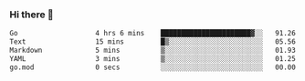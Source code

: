 ### Hi there 👋

<!--
**yeya24/yeya24** is a ✨ _special_ ✨ repository because its `README.md` (this file) appears on your GitHub profile.

Here are some ideas to get you started:

- 🔭 I’m currently working on ...
- 🌱 I’m currently learning ...
- 👯 I’m looking to collaborate on ...
- 🤔 I’m looking for help with ...
- 💬 Ask me about ...
- 📫 How to reach me: ...
- 😄 Pronouns: ...
- ⚡ Fun fact: ...
-->

<!--START_SECTION:waka-->

```txt
Go                   4 hrs 6 mins    ██████████████████████▓░░   91.26 %
Text                 15 mins         █▒░░░░░░░░░░░░░░░░░░░░░░░   05.56 %
Markdown             5 mins          ▒░░░░░░░░░░░░░░░░░░░░░░░░   01.93 %
YAML                 3 mins          ▒░░░░░░░░░░░░░░░░░░░░░░░░   01.25 %
go.mod               0 secs          ░░░░░░░░░░░░░░░░░░░░░░░░░   00.00 %
```

<!--END_SECTION:waka-->
